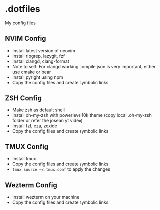 # .dotfiles

My config files

## NVIM Config

- Install latest version of neovim
- Install ripgrep, lazygit, fzf
- Install clangd, clang-format
- Note to self: For clangd working compile.json is very important, either use cmake or bear
- Install pyright using npm
- Copy the config files and create symbolic links

## ZSH Config

- Make zsh as default shell
- Install oh-my-zsh with powerlevel10k theme (copy local .oh-my-zsh folder or refer the josean yt video)
- Install fzf, eza, zoxide
- Copy the config files and create symbolic links

## TMUX Config

- Install tmux
- Copy the config files and create symbolic links
- `tmux source ~/.tmux.conf` to apply the changes

## Wezterm Config

- Install wezterm on your machine
- Copy the config files and create symbolic links
